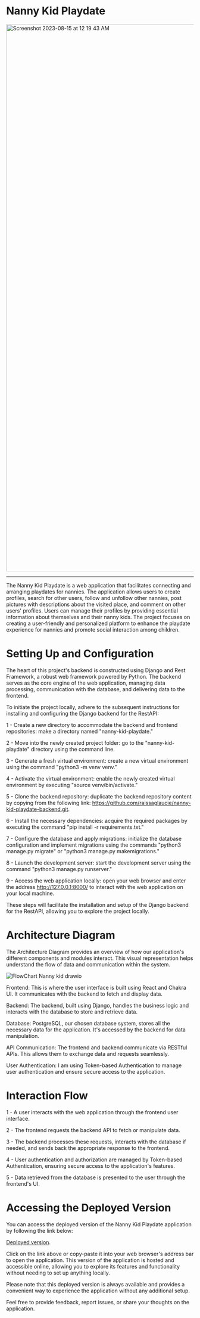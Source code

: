 # Nanny Kid Playdate

<img width="1469" alt="Screenshot 2023-08-15 at 12 19 43 AM" src="https://github.com/raissaglaucie/nanny-kid-playdate-backend/assets/107502468/51952bcf-2c80-44dd-b8e6-bcc95df549aa">

------------------------------------------------------------------------------------------------------


The Nanny Kid Playdate is a web application that facilitates connecting and arranging playdates for nannies. The application allows users to create profiles, search for other users, follow and unfollow other nannies, post pictures with descriptions about the visited place, and comment on other users' profiles. Users can manage their profiles by providing essential information about themselves and their nanny kids. The project focuses on creating a user-friendly and personalized platform to enhance the playdate experience for nannies and promote social interaction among children.

# Setting Up and Configuration

The heart of this project's backend is constructed using Django and Rest Framework, a robust web framework powered by Python. The backend serves as the core engine of the web application, managing data processing, communication with the database, and delivering data to the frontend.

To initiate the project locally, adhere to the subsequent instructions for installing and configuring the Django backend for the RestAPI:

1 - Create a new directory to accommodate the backend and frontend repositories: make a directory named "nanny-kid-playdate."

2 - Move into the newly created project folder: go to the "nanny-kid-playdate" directory using the command line.

3 - Generate a fresh virtual environment: create a new virtual environment using the command "python3 -m venv venv."

4 - Activate the virtual environment: enable the newly created virtual environment by executing "source venv/bin/activate."

5 - Clone the backend repository: duplicate the backend repository content by copying from the following link: https://github.com/raissaglaucie/nanny-kid-playdate-backend.git.

6 - Install the necessary dependencies: acquire the required packages by executing the command "pip install -r requirements.txt."

7 - Configure the database and apply migrations: initialize the database configuration and implement migrations using the commands "python3 manage.py migrate" or "python3 manage.py makemigrations."

8 - Launch the development server: start the development server using the command "python3 manage.py runserver."

9 - Access the web application locally: open your web browser and enter the address http://127.0.0.1:8000/ to interact with the web application on your local machine.

These steps will facilitate the installation and setup of the Django backend for the RestAPI, allowing you to explore the project locally.




# Architecture Diagram

The Architecture Diagram provides an overview of how our application's different components and modules interact. This visual representation helps understand the flow of data and communication within the system.

![FlowChart Nanny kid drawio](https://github.com/raissaglaucie/nanny-kid-playdate-backend/assets/107502468/9b61e9bf-afe7-4e39-ac0a-ce124ab9e294)


Frontend: This is where the user interface is built using React and Chakra UI. It communicates with the backend to fetch and display data.

Backend: The backend, built using Django, handles the business logic and interacts with the database to store and retrieve data.

Database: PostgreSQL, our chosen database system, stores all the necessary data for the application. It's accessed by the backend for data manipulation.

API Communication: The frontend and backend communicate via RESTful APIs. This allows them to exchange data and requests seamlessly.

User Authentication: I am using Token-based Authentication to manage user authentication and ensure secure access to the application.


# Interaction Flow

1 - A user interacts with the web application through the frontend user interface.

2 - The frontend requests the backend API to fetch or manipulate data.

3 - The backend processes these requests, interacts with the database if needed, and sends back the appropriate response to the frontend.

4 - User authentication and authorization are managed by Token-based Authentication, ensuring secure access to the application's features.

5 - Data retrieved from the database is presented to the user through the frontend's UI.

# Accessing the Deployed Version

You can access the deployed version of the Nanny Kid Playdate application by following the link below:

[Deployed version](https://nanny-kid-playdate-frontend.vercel.app/).

Click on the link above or copy-paste it into your web browser's address bar to open the application. This version of the application is hosted and accessible online, allowing you to explore its features and functionality without needing to set up anything locally.

Please note that this deployed version is always available and provides a convenient way to experience the application without any additional setup.

Feel free to provide feedback, report issues, or share your thoughts on the application.


